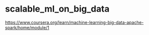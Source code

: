 # scalable_ml_on_big_data
https://www.coursera.org/learn/machine-learning-big-data-apache-spark/home/module/1
